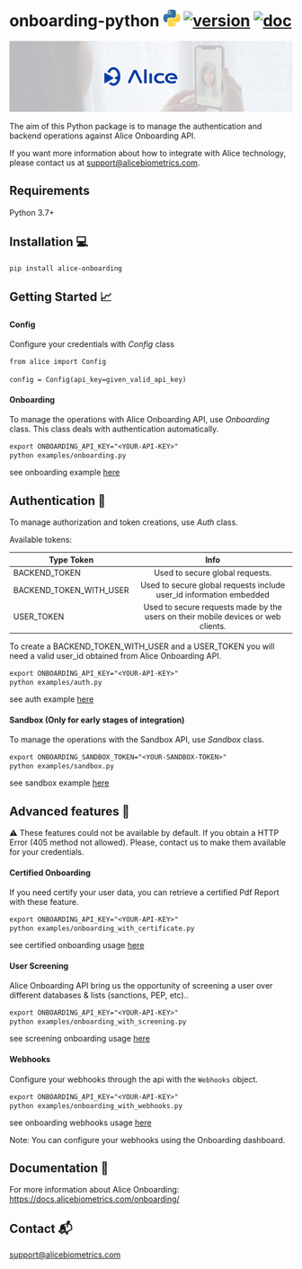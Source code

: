 # onboarding-python <img src="https://github.com/alice-biometrics/custom-emojis/blob/master/images/python.png" width="30"> [![version](https://img.shields.io/github/release/alice-biometrics/onboarding-python/all.svg)](https://github.com/alice-biometrics/onboarding-python/releases) [![doc](https://img.shields.io/badge/doc-onboarding-51CB56)](https://docs.alicebiometrics.com/onboarding/sections/server/server_side_sdks/python.html)

<img src="https://github.com/alice-biometrics/custom-emojis/blob/master/images/alice_header.png" width=auto>


The aim of this Python package is to manage the authentication and backend operations against Alice Onboarding API.

If you want more information about how to integrate with Alice technology, please contact us at support@alicebiometrics.com.

## Requirements

Python 3.7+ 

## Installation :computer:

```console
pip install alice-onboarding
```

## Getting Started 📈

#### Config 

Configure your credentials with *Config* class

```
from alice import Config

config = Config(api_key=given_valid_api_key)
```


#### Onboarding

To manage the operations with Alice Onboarding API, use *Onboarding* class. 
This class deals with authentication automatically.

```console
export ONBOARDING_API_KEY="<YOUR-API-KEY>"
python examples/onboarding.py
```

see onboarding example [here](examples/onboarding.py)

## Authentication 🔐

To manage authorization and token creations, use *Auth* class.

Available tokens: 

| Type Token              | Info          | 
| ----------------------- |:-------------:|
| BACKEND_TOKEN           | Used to secure global requests.| 
| BACKEND_TOKEN_WITH_USER | Used to secure global requests include user_id information embedded |  
| USER_TOKEN              | Used to secure requests made by the users on their mobile devices or web clients.|


To create a BACKEND_TOKEN_WITH_USER and a USER_TOKEN you will need a valid user_id obtained from Alice Onboarding API.


```console
export ONBOARDING_API_KEY="<YOUR-API-KEY>"
python examples/auth.py
```

see auth example [here](examples/auth.py)


#### Sandbox (Only for early stages of integration)

To manage the operations with the Sandbox API, use *Sandbox* class.

```console
export ONBOARDING_SANDBOX_TOKEN="<YOUR-SANDBOX-TOKEN>"
python examples/sandbox.py
```

see sandbox example [here](examples/sandbox.py)

## Advanced features 🎩

:warning: These features could not be available by default. If you obtain a HTTP Error (405 method not allowed). Please, contact us to make them available for your credentials.

#### Certified Onboarding 

If you need certify your user data, you can retrieve a certified Pdf Report with these feature.

```console
export ONBOARDING_API_KEY="<YOUR-API-KEY>"
python examples/onboarding_with_certificate.py
```

see certified onboarding usage [here](examples/onboarding_with_certificate.py)

#### User Screening

Alice Onboarding API bring us the opportunity of screening a user over different databases & lists (sanctions, PEP, etc)..

```console
export ONBOARDING_API_KEY="<YOUR-API-KEY>"
python examples/onboarding_with_screening.py
```

see screening onboarding usage [here](examples/onboarding_with_screening.py)


#### Webhooks

Configure your webhooks through the api with the `Webhooks` object. 

```console
export ONBOARDING_API_KEY="<YOUR-API-KEY>"
python examples/onboarding_with_webhooks.py
```

see onboarding webhooks usage [here](examples/onboarding_with_webhooks.py)

Note: You can configure your webhooks using the Onboarding dashboard.

## Documentation 📄

For more information about Alice Onboarding:  https://docs.alicebiometrics.com/onboarding/

## Contact 📬

support@alicebiometrics.com

